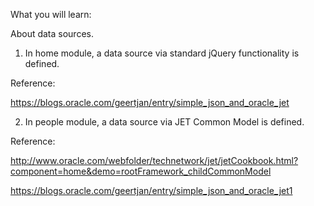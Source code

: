 What you will learn:

About data sources.

1. In home module, a data source via standard jQuery functionality is defined. 

Reference: 

https://blogs.oracle.com/geertjan/entry/simple_json_and_oracle_jet

2. In people module, a data source via JET Common Model is defined. 

Reference: 

http://www.oracle.com/webfolder/technetwork/jet/jetCookbook.html?component=home&demo=rootFramework_childCommonModel 

https://blogs.oracle.com/geertjan/entry/simple_json_and_oracle_jet1
